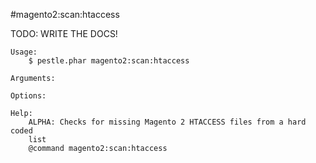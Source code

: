 #magento2:scan:htaccess

TODO: WRITE THE DOCS!
    
    Usage: 
        $ pestle.phar magento2:scan:htaccess
    
    Arguments:
    
    Options:
    
    Help:
        ALPHA: Checks for missing Magento 2 HTACCESS files from a hard coded
        list
        @command magento2:scan:htaccess
    
    
    